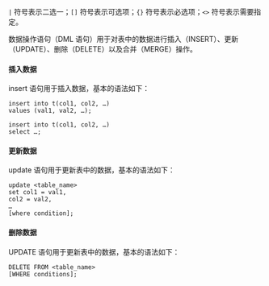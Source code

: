 `|` 符号表示二选一；`[]` 符号表示可选项；`{}` 符号表示必选项；`<>` 符号表示需要指定。

数据操作语句（DML 语句）用于对表中的数据进行插入（INSERT）、更新（UPDATE）、删除（DELETE）以及合并（MERGE）操作。

#### 插入数据

insert 语句用于插入数据，基本的语法如下：

```mysql
insert into t(col1, col2, …)
values (val1, val2, …);

insert into t(col1, col2, …)
select …;
```

#### 更新数据

update 语句用于更新表中的数据，基本的语法如下：

```mysql
update <table_name>
set col1 = val1,
col2 = val2,
…
[where condition];
```


#### 删除数据

UPDATE 语句用于更新表中的数据，基本的语法如下：

```mysql
DELETE FROM <table_name>
[WHERE conditions];
```
